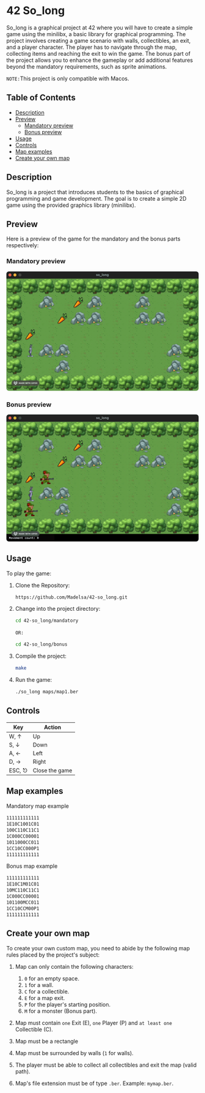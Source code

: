 # 42 So_long

So_long is a graphical project at 42 where you will have to create a simple game using the minilibx, a basic library for graphical programming. The project involves creating a game scenario with walls, collectibles, an exit, and a player character. The player has to navigate through the map, collecting items and reaching the exit to win the game. The bonus part of the project allows you to enhance the gameplay or add additional features beyond the mandatory requirements, such as sprite animations.

`NOTE:`This project is only compatible with Macos.

## Table of Contents

- [Description](#description)
- [Preview](#preview)
  -  [Mandatory preview](#mandatory-preview)
  -  [Bonus preview](#bonus-preview)
- [Usage](#usage)
- [Controls](#controls)
- [Map examples](#map-examples)
- [Create your own map](#create-your-own-map)

## Description

So_long is a project that introduces students to the basics of graphical programming and game development. The goal is to create a simple 2D game using the provided graphics library (minilibx).

## Preview

Here is a preview of the game for the mandatory and the bonus parts respectively:

### Mandatory preview
![Mandatory](https://github.com/Madelsa/42-so_long/blob/main/Mandatory.gif)

### Bonus preview
![Bonus](https://github.com/Madelsa/42-so_long/blob/main/Bonus.gif)


## Usage

To play the game:

1. Clone the Repository:
   
   ```bash
   https://github.com/Madelsa/42-so_long.git
   ```
   
2. Change into the project directory:

    ```bash
    cd 42-so_long/mandatory
    ```
    `OR:`
    ```bash
    cd 42-so_long/bonus
    ```

3. Compile the project:

     ```bash
     make
     ```
   
4. Run the game:
   
     ```bash
     ./so_long maps/map1.ber
     ```

## Controls

| Key      | Action           |
| -------- | -----------------|
| W, ↑     | Up               |
| S, ↓     | Down             |
| A, ←     | Left             |
| D, →     | Right            |
| ESC, ⎋   | Close the game   |


## Map examples

Mandatory map example

```text
111111111111
1E10C1001C01
100C110C11C1
1C000CC00001
1011000CC011
1CC10CC000P1
111111111111
```

Bonus map example

```text
111111111111
1E10C1M01C01
10MC110C11C1
1C000CC00001
101100MCC011
1CC10CCM00P1
111111111111
```

## Create your own map

To create your own custom map, you need to abide by the following map rules placed by the project's subject:

1. Map can only contain the following characters:

   1. `0` for an empty space.
   2. `1` for a wall.
   3. `C` for a collectible.
   4. `E` for a map exit.
   5. `P` for the player's starting position.
   6. `M` for a monster (Bonus part).

2. Map must contain `one` Exit (E), `one` Player (P) and `at least one` Collectible (C).
3. Map must be a rectangle
4. Map must be surrounded by walls (`1` for walls).
5. The player must be able to collect all collectibles and exit the map (valid path).
6. Map's file extension must be of type `.ber`. Example: `mymap.ber`. 
